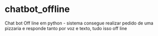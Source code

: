 # chatbot_offline
Chat bot Off line em python - sistema consegue realizar pedido de uma pizzaria e responde tanto por voz e texto, tudo isso off line
